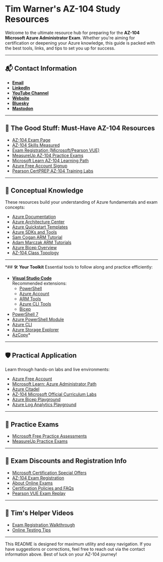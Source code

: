 # Tim Warner's AZ-104 Study Resources

Welcome to the ultimate resource hub for preparing for the **AZ-104 Microsoft Azure Administrator Exam**. Whether you're aiming for certification or deepening your Azure knowledge, this guide is packed with the best tools, links, and tips to set you up for success.

---

## 📬 **Contact Information**
- **[Email](mailto:timothywarner316@gmail.com)**
- **[LinkedIn](https://www.linkedin.com/in/timothywarner/)**
- **[YouTube Channel](https://www.youtube.com/channel/UCim7PFtynyPuzMHtbNyYOXA)**
- **[Website](https://techtrainertim.com)**
- **[Bluesky](https://bsky.app/profile/techtrainertim.bsky.social)**
- **[Mastodon](https://mastodon.social/@techtrainertim)**

---

## 🚀 **The Good Stuff: Must-Have AZ-104 Resources**
- [AZ-104 Exam Page](https://learn.microsoft.com/en-us/certifications/exams/az-104)
- [AZ-104 Skills Measured](https://learn.microsoft.com/en-us/credentials/certifications/resources/study-guides/az-104)
- [Exam Registration (Microsoft/Pearson VUE)](https://learn.microsoft.com/en-us/credentials/certifications/schedule-through-pearson-vue?examUid=exam.AZ-104&examUrl=https%3A%2F%2Flearn.microsoft.com%2Fcredentials%2Fcertifications)
- [MeasureUp AZ-104 Practice Exams](https://www.measureup.com/microsoft-practice-test-az-104-microsoft-azure-administrator.html)
- [Microsoft Learn AZ-104 Learning Path](https://learn.microsoft.com/en-us/training/courses/az-104t00/)
- [Azure Free Account Signup](https://azure.microsoft.com/en-us/pricing/purchase-options/azure-account)
- [Pearson CertPREP AZ-104 Training Labs](https://govstore.pearsonvue.com/certprep-microsoft-exam-az-104/p/CLC-AZ104-PVUE)

---

## 📘 **Conceptual Knowledge**
These resources build your understanding of Azure fundamentals and exam concepts:
- [Azure Documentation](https://docs.microsoft.com/en-us/azure/)
- [Azure Architecture Center](https://docs.microsoft.com/en-us/azure/architecture/)
- [Azure Quickstart Templates](https://azure.microsoft.com/en-us/resources/templates/)
- [Azure SDKs and Tools](https://azure.microsoft.com/en-us/downloads/)
- [Sam Cogan ARM Tutorial](https://www.youtube.com/watch?v=9EpBiud48Ao&t=1s)
- [Adam Marczak ARM Tutorials](https://www.youtube.com/watch?v=Ge_Sp-1lWZ4&t=916s)
- [Azure Bicep Overview](https://docs.microsoft.com/en-us/azure/azure-resource-manager/bicep/overview)
- [AZ-104 Class Topology](https://lucid.app/lucidchart/5b4214cf-b00b-400d-80ff-c15572f57904/view?page=0_0#)

---

*## 🛠 **Your Toolkit**
Essential tools to follow along and practice efficiently:
- **[Visual Studio Code](https://code.visualstudio.com/)**  
  Recommended extensions:
  - [PowerShell](https://marketplace.visualstudio.com/items?itemName=ms-vscode.PowerShell)
  - [Azure Account](https://marketplace.visualstudio.com/items?itemName=ms-vscode.azure-account)
  - [ARM Tools](https://marketplace.visualstudio.com/items?itemName=msazurermtools.azurerm-vscode-tools)
  - [Azure CLI Tools](https://marketplace.visualstudio.com/items?itemName=ms-vscode.azurecli)
  - [Bicep](https://marketplace.visualstudio.com/items?itemName=ms-azuretools.vscode-bicep)
- [PowerShell 7](https://learn.microsoft.com/en-us/powershell/scripting/install/installing-powershell)
- [Azure PowerShell Module](https://learn.microsoft.com/en-us/powershell/azure/install-az-ps)
- [Azure CLI](https://learn.microsoft.com/en-us/cli/azure/install-azure-cli)
- [Azure Storage Explorer](https://learn.microsoft.com/en-us/azure/vs-azure-tools-storage-explorer)
- [AzCopy](https://learn.microsoft.com/en-us/azure/storage/common/storage-use-azcopy-v10)*

---

## 🛡 **Practical Application**
Learn through hands-on labs and live environments:
- [Azure Free Account](https://azure.microsoft.com/en-us/free/)
- [Microsoft Learn: Azure Administrator Path](https://docs.microsoft.com/en-us/learn/browse/?roles=administrator)
- [Azure Citadel](https://azurecitadel.com/)
- [AZ-104 Microsoft Official Curriculum Labs](https://github.com/MicrosoftLearning/AZ-104-MicrosoftAzureAdministrator)
- [Azure Bicep Playground](https://bicepdemo.z22.web.core.windows.net/)
- [Azure Log Analytics Playground](https://portal.azure.com/#blade/Microsoft_Azure_Monitoring_Logs/DemoLogsBlade)

---

## 📑 **Practice Exams**
- [Microsoft Free Practice Assessments](https://learn.microsoft.com/en-us/certifications/practice-assessments-for-microsoft-certifications)
- [MeasureUp Practice Exams](https://www.measureup.com/az-104-microsoft-azure-administrator.html)

---

## 💸 **Exam Discounts and Registration Info**
- [Microsoft Certification Special Offers](https://www.microsoft.com/en-us/learning/offers.aspx)
- [AZ-104 Exam Registration](https://docs.microsoft.com/en-us/learn/certifications/exams/az-104)
- [About Online Exams](https://www.microsoft.com/en-us/learning/online-exams.aspx)
- [Certification Policies and FAQs](https://www.microsoft.com/en-us/learning/certification-exam-policies.aspx)
- [Pearson VUE Exam Replay](https://www.mindhub.com/microsoft-exam-replay-mcp-exam-plus-retake/p/Microsoft-Exam-Replay)

---

## 🎥 **Tim's Helper Videos**
- [Exam Registration Walkthrough](https://www.youtube.com/watch?v=FOFWbSYbbVI)
- [Online Testing Tips](https://www.youtube.com/watch?v=myf6r5nulj0&feature=youtu.be)

---

This README is designed for maximum utility and easy navigation. If you have suggestions or corrections, feel free to reach out via the contact information above. Best of luck on your AZ-104 journey!
